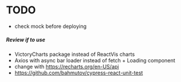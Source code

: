 # TODO

- check mock before deploying

##### Review if to use

- VictoryCharts package instead of ReactVis charts
- Axios with async bar loader instead of fetch + Loading component
- change with https://recharts.org/en-US/api
- https://github.com/bahmutov/cypress-react-unit-test
